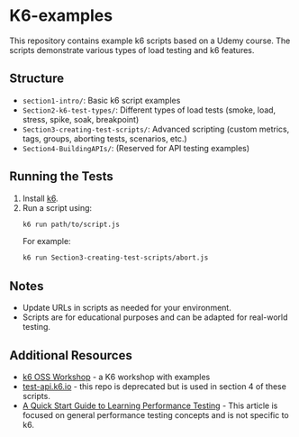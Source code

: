 # K6-examples

This repository contains example k6 scripts based on a Udemy course. The scripts demonstrate various types of load testing and k6 features.

## Structure
- `section1-intro/`: Basic k6 script examples
- `Section2-k6-test-types/`: Different types of load tests (smoke, load, stress, spike, soak, breakpoint)
- `Section3-creating-test-scripts/`: Advanced scripting (custom metrics, tags, groups, aborting tests, scenarios, etc.)
- `Section4-BuildingAPIs/`: (Reserved for API testing examples)

## Running the Tests
1. Install [k6](https://k6.io/docs/getting-started/installation/).
2. Run a script using:
   ```sh
   k6 run path/to/script.js
   ```
   For example:
   ```sh
   k6 run Section3-creating-test-scripts/abort.js
   ```

## Notes
- Update URLs in scripts as needed for your environment.
- Scripts are for educational purposes and can be adapted for real-world testing.

## Additional Resources
- [k6 OSS Workshop](https://github.com/grafana/k6-oss-workshop?tab=readme-ov-file) - a K6 workshop with examples
- [test-api.k6.io](https://github.com/grafana/test-api.k6.io?tab=readme-ov-file) - this repo is deprecated but is used in section 4 of these scripts.
- [A Quick Start Guide to Learning Performance Testing](https://www.ministryoftesting.com/articles/a-quick-start-guide-to-learning-performance-testing) - This article is focused on general performance testing concepts and is not specific to k6.
